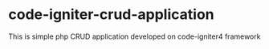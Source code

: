 # code-igniter-crud-application
This is simple php CRUD application developed on code-igniter4 framework
